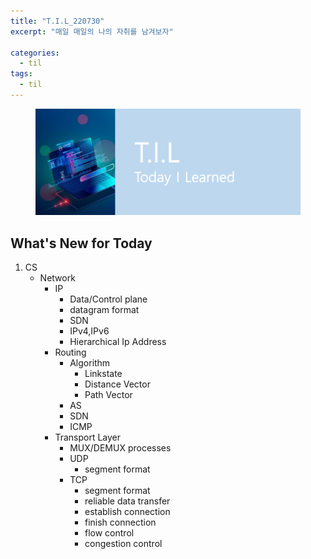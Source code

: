 ```yaml
---
title: "T.I.L_220730"
excerpt: "매일 매일의 나의 자취를 남겨보자"

categories:
  - til
tags:
  - til
---
```

<figure>
    <img src="/assets/images/til_image.png">
</figure>

## What's New for Today   
1. CS
    - Network
      - IP
          - Data/Control plane
          - datagram format
          - SDN
          - IPv4,IPv6
          - Hierarchical Ip Address
      - Routing
          - Algorithm
              - Linkstate
              - Distance Vector
              - Path Vector
          - AS
          - SDN
          - ICMP
      - Transport Layer
          - MUX/DEMUX processes
          - UDP
              - segment format
          - TCP
              - segment format
              - reliable data transfer
              - establish connection
              - finish connection
              - flow control
              - congestion control






